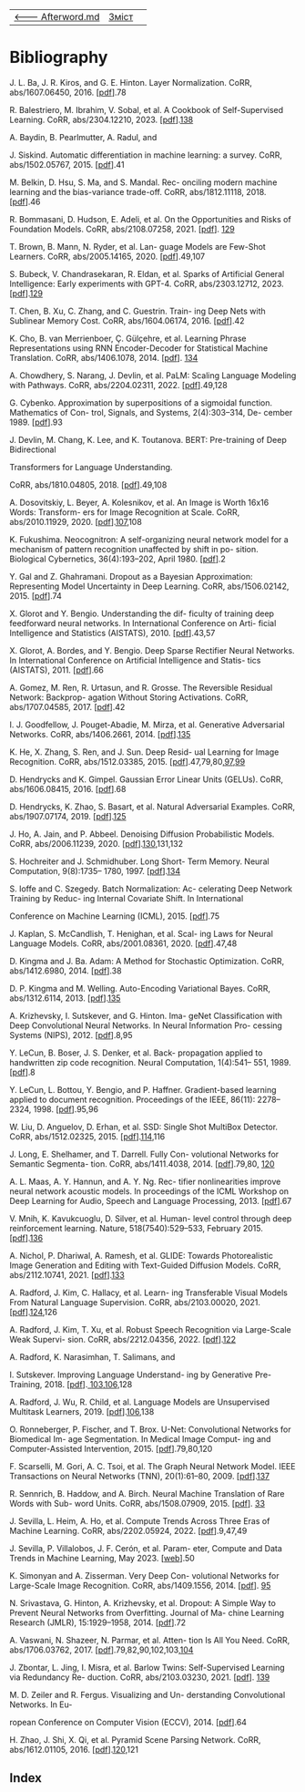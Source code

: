 |                                     |                    |      |
| ----------------------------------- | ------------------ | ---- |
| [<---   Afterword.md](Afterword.md) | [Зміст](README.md) |      |

# Bibliography

 

J. L. Ba,  J. R. Kiros, and G. E. Hinton.  Layer Normalization.  CoRR, abs/1607.06450, 2016. [[pdf](https://arxiv.org/pdf/1607.06450)].78

R. Balestriero,  M. Ibrahim, V. Sobal,  et al.  A Cookbook of Self-Supervised Learning. CoRR, abs/2304.12210, 2023. [[pdf](https://arxiv.org/pdf/2304.12210)].[138](#_bookmark195)

A. Baydin, B. Pearlmutter, A. Radul, and

J.  Siskind.    Automatic  differentiation  in machine  learning:   a  survey.     CoRR, abs/1502.05767, 2015. [[pdf](https://arxiv.org/pdf/1502.05767)].41

M. Belkin, D. Hsu, S. Ma, and S. Mandal.  Rec- onciling modern machine learning and the bias-variance trade-off. CoRR, abs/1812.11118, 2018. [[pdf](https://arxiv.org/pdf/1812.11118)].46

R. Bommasani, D. Hudson, E. Adeli, et al.  On the Opportunities and Risks of Foundation Models.  CoRR, abs/2108.07258, 2021.  [[pdf](https://arxiv.org/pdf/2108.07258)]. [129](#_bookmark182)



T.  Brown,  B.  Mann, N.  Ryder, et  al.   Lan- guage Models are Few-Shot Learners. CoRR, abs/2005.14165, 2020. [[pdf](https://arxiv.org/pdf/2005.14165)].49[,](#_bookmark67)107

S. Bubeck, V. Chandrasekaran, R. Eldan, et al. Sparks  of  Artificial  General  Intelligence: Early  experiments  with  GPT-4.    CoRR, abs/2303.12712, 2023. [[pdf](https://arxiv.org/pdf/2303.12712)].[129](#_bookmark182)

T. Chen, B. Xu, C. Zhang, and C. Guestrin. Train- ing Deep Nets with Sublinear Memory Cost. CoRR, abs/1604.06174, 2016. [[pdf](https://arxiv.org/pdf/1604.06174)].42

K.  Cho,  B. van  Merrienboer,  Ç. Gülçehre, et al. Learning Phrase Representations using RNN Encoder-Decoder for Statistical Machine Translation. CoRR, abs/1406.1078, 2014. [[pdf](https://arxiv.org/pdf/1406.1078)]. [134](#_bookmark191)

A. Chowdhery, S. Narang, J. Devlin, et al. PaLM: Scaling Language Modeling with Pathways. CoRR, abs/2204.02311, 2022. [[pdf](https://arxiv.org/pdf/2204.02311)].49[,](#_bookmark67)128

G. Cybenko. Approximation by superpositions of a sigmoidal function. Mathematics of Con- trol, Signals, and Systems, 2(4):303–314, De- cember 1989. [[pdf](https://hal.science/hal-03753170/file/Cybenko1989.pdf)].93

J. Devlin, M. Chang, K. Lee, and K. Toutanova. BERT: Pre-training of Deep Bidirectional



Transformers for Language Understanding.

CoRR, abs/1810.04805, 2018. [[pdf](https://arxiv.org/pdf/1810.04805)].49[,](#_bookmark67)108

A. Dosovitskiy,  L. Beyer, A. Kolesnikov,  et al. An Image is Worth 16x16 Words: Transform- ers for  Image Recognition at  Scale.  CoRR, abs/2010.11929, 2020. [[pdf](https://arxiv.org/pdf/2010.11929)].[107,](#_bookmark152)108

K. Fukushima. Neocognitron: A self-organizing neural  network model for  a mechanism of pattern recognition unaffected by shift in po- sition.  Biological Cybernetics, 36(4):193–202, April 1980. [[pdf](https://www.rctn.org/bruno/public/papers/Fukushima1980.pdf)].2

Y.  Gal  and Z.  Ghahramani.    Dropout as a  Bayesian  Approximation:   Representing Model Uncertainty in Deep Learning. CoRR, abs/1506.02142, 2015. [[pdf](https://arxiv.org/pdf/1506.02142)].74

X. Glorot and Y. Bengio. Understanding the dif- ficulty of training deep feedforward neural networks. In International Conference on Arti- ficial Intelligence and Statistics (AISTATS), 2010. [[pdf](https://proceedings.mlr.press/v9/glorot10a/glorot10a.pdf)].43[,](#_bookmark56)57

X. Glorot, A. Bordes, and Y. Bengio. Deep Sparse Rectifier Neural Networks.  In International Conference on Artificial Intelligence and Statis- tics (AISTATS), 2011. [[pdf](http://proceedings.mlr.press/v15/glorot11a/glorot11a.pdf)].66



A. Gomez, M. Ren, R. Urtasun, and R. Grosse. The Reversible Residual Network: Backprop- agation Without Storing Activations.  CoRR, abs/1707.04585, 2017. [[pdf](https://arxiv.org/pdf/1707.04585)].42

I.  J.  Goodfellow,  J.  Pouget-Abadie, M.  Mirza, et al. Generative Adversarial Networks. CoRR, abs/1406.2661, 2014. [[pdf](https://arxiv.org/pdf/1406.2661)].[135](#_bookmark192)

K. He, X. Zhang, S. Ren, and J. Sun. Deep Resid- ual Learning for Image Recognition.  CoRR, abs/1512.03385, 2015. [[pdf](https://arxiv.org/pdf/1512.03385)].47[,](#_bookmark63)79[,](#_bookmark103)80[,97](#_bookmark105),[99](#_bookmark134)

D. Hendrycks and K. Gimpel.  Gaussian Error Linear Units (GELUs). CoRR, abs/1606.08415, 2016. [[pdf](https://arxiv.org/pdf/1606.08415)].68

D. Hendrycks, K. Zhao, S. Basart, et al. Natural Adversarial Examples. CoRR, abs/1907.07174, 2019. [[pdf](https://arxiv.org/pdf/1907.07174)].[125](#_bookmark176)

J. Ho, A. Jain, and P. Abbeel. Denoising Diffusion Probabilistic Models. CoRR, abs/2006.11239, 2020. [[pdf](https://arxiv.org/pdf/2006.11239)].[130,](#_bookmark184)131[,](#_bookmark186)132

S. Hochreiter and J. Schmidhuber. Long Short- Term Memory. Neural Computation, 9(8):1735– 1780, 1997. [[pdf](https://deeplearning.cs.cmu.edu/S23/document/readings/LSTM.pdf)].[134](#_bookmark191)

S. Ioffe and C. Szegedy. Batch Normalization: Ac- celerating Deep Network Training by Reduc- ing Internal Covariate Shift. In International



Conference on Machine Learning (ICML), 2015. [[pdf](http://static.googleusercontent.com/media/research.google.com/en/pubs/archive/43442.pdf)].75

J. Kaplan, S. McCandlish, T. Henighan, et al. Scal- ing Laws for Neural Language Models. CoRR, abs/2001.08361, 2020. [[pdf](https://arxiv.org/pdf/2001.08361)].47[,](#_bookmark63)48

D.  Kingma  and J.  Ba.   Adam:  A  Method  for Stochastic Optimization. CoRR, abs/1412.6980, 2014. [[pdf](https://arxiv.org/pdf/1412.6980)].38

D. P. Kingma and M. Welling.  Auto-Encoding Variational Bayes. CoRR, abs/1312.6114, 2013. [[pdf](https://arxiv.org/pdf/1312.6114)].[135](#_bookmark192)

A. Krizhevsky, I. Sutskever, and G. Hinton. Ima- geNet Classification with Deep Convolutional Neural Networks. In Neural Information Pro- cessing Systems (NIPS), 2012. [[pdf](https://proceedings.neurips.cc/paper/2012/file/c399862d3b9d6b76c8436e924a68c45b-Paper.pdf)].8[,](#_bookmark4)95

Y. LeCun, B. Boser, J. S. Denker, et al. Back- propagation applied to handwritten zip code recognition. Neural Computation, 1(4):541– 551, 1989. [[pdf](http://yann.lecun.com/exdb/publis/pdf/lecun-89e.pdf)].8

Y. LeCun, L. Bottou, Y. Bengio, and P. Haffner. Gradient-based learning applied to document recognition.  Proceedings of the IEEE, 86(11): 2278–2324, 1998. [[pdf](http://vision.stanford.edu/cs598_spring07/papers/Lecun98.pdf)].95[,](#_bookmark129)96



W. Liu, D. Anguelov, D. Erhan, et al. SSD: Single Shot MultiBox Detector. CoRR, abs/1512.02325, 2015. [[pdf](https://arxiv.org/pdf/1512.02325)].[114,](#_bookmark162)116

J. Long, E. Shelhamer, and T. Darrell. Fully Con- volutional Networks for Semantic Segmenta- tion. CoRR, abs/1411.4038, 2014. [[pdf](https://arxiv.org/pdf/1411.4038)].79[,](#_bookmark103)80[,](#_bookmark105) [120](#_bookmark170)

A. L. Maas, A. Y. Hannun, and A. Y. Ng.  Rec- tifier nonlinearities improve neural network acoustic models. In proceedings of the ICML Workshop on Deep Learning for Audio, Speech and Language Processing, 2013. [[pdf](https://ai.stanford.edu/~amaas/papers/relu_hybrid_icml2013_final.pdf)].67

V. Mnih, K. Kavukcuoglu, D. Silver, et al. Human- level  control through deep reinforcement learning. Nature, 518(7540):529–533, February 2015. [[pdf](https://www.nature.com/articles/nature14236.pdf)].[136](#_bookmark193)

A. Nichol, P. Dhariwal, A. Ramesh, et al. GLIDE: Towards Photorealistic Image Generation and Editing with Text-Guided Diffusion Models. CoRR, abs/2112.10741, 2021. [[pdf](https://arxiv.org/pdf/2112.10741)].[133](#_bookmark189)

A.  Radford,  J.  Kim, C.  Hallacy,  et  al.   Learn- ing Transferable Visual Models From Natural Language Supervision. CoRR, abs/2103.00020, 2021. [[pdf](https://arxiv.org/pdf/2103.00020)].[124,](#_bookmark175)126



A. Radford, J. Kim, T. Xu, et al.  Robust Speech Recognition via Large-Scale Weak Supervi- sion. CoRR, abs/2212.04356, 2022. [[pdf](https://arxiv.org/pdf/2212.04356)].[122](#_bookmark173)

A. Radford, K. Narasimhan, T. Salimans, and

I. Sutskever. Improving Language Understand- ing by Generative Pre-Training, 2018. [[pdf](https://s3-us-west-2.amazonaws.com/openai-assets/research-covers/language-unsupervised/language_understanding_paper.pdf)].[ 103](#_bookmark144),[106,](#_bookmark149)128

A. Radford,  J. Wu,  R. Child, et al.  Language Models are Unsupervised Multitask Learners, 2019. [[pdf](https://d4mucfpksywv.cloudfront.net/better-language-models/language_models_are_unsupervised_multitask_learners.pdf)].[106,](#_bookmark149)138

O. Ronneberger, P. Fischer, and T. Brox. U-Net: Convolutional Networks for Biomedical Im- age Segmentation. In Medical Image Comput- ing and Computer-Assisted Intervention, 2015. [[pdf](https://arxiv.org/pdf/1505.04597.pdf)].79[,](#_bookmark103)80[,](#_bookmark105)120

F. Scarselli, M. Gori, A. C. Tsoi, et al. The Graph Neural Network Model.  IEEE Transactions on Neural Networks (TNN), 20(1):61–80, 2009. [[pdf](https://ro.uow.edu.au/cgi/viewcontent.cgi?article=10501&context=infopapers)].[137](#_bookmark194)

R. Sennrich, B. Haddow, and A. Birch. Neural Machine Translation of Rare Words with Sub- word Units. CoRR, abs/1508.07909, 2015. [[pdf](https://arxiv.org/pdf/1508.07909)]. [33](#_bookmark41)



J. Sevilla, L. Heim, A. Ho, et al. Compute Trends Across Three Eras of Machine Learning. CoRR, abs/2202.05924, 2022. [[pdf](https://arxiv.org/pdf/2202.05924)].9[,](#_bookmark5)47[,](#_bookmark63)49

J. Sevilla, P. Villalobos, J. F. Cerón, et al. Param- eter, Compute and Data Trends in Machine Learning, May 2023. [[web](https://epochai.org/mlinputs/visualization)].50

K. Simonyan and A. Zisserman. Very Deep Con- volutional Networks for Large-Scale Image Recognition. CoRR, abs/1409.1556, 2014. [[pdf](https://arxiv.org/pdf/1409.1556)]. [95](#_bookmark129)

N. Srivastava, G. Hinton, A. Krizhevsky, et al. Dropout:  A Simple Way to Prevent Neural Networks from Overfitting.  Journal of Ma- chine Learning Research (JMLR), 15:1929–1958, 2014. [[pdf](https://jmlr.org/papers/volume15/srivastava14a/srivastava14a.pdf)].72

A. Vaswani, N. Shazeer, N. Parmar, et al. Atten- tion Is All You Need.  CoRR, abs/1706.03762, 2017. [[pdf](https://arxiv.org/pdf/1706.03762)].79[,](#_bookmark103)82[,](#_bookmark107)90[,](#_bookmark123)102[,](#_bookmark141)103[,104](#_bookmark144)

J. Zbontar, L. Jing, I. Misra, et al. Barlow Twins: Self-Supervised Learning via Redundancy Re- duction.  CoRR, abs/2103.03230, 2021.  [[pdf](https://arxiv.org/pdf/2103.03230)]. [139](#_bookmark196)

M. D. Zeiler and R. Fergus. Visualizing and Un- derstanding Convolutional Networks. In Eu-



ropean Conference on Computer Vision (ECCV), 2014. [[pdf](https://arxiv.org/pdf/1311.2901)].64

H.  Zhao,  J.  Shi, X.  Qi, et  al.  Pyramid Scene Parsing Network. CoRR, abs/1612.01105, 2016. [[pdf](https://arxiv.org/pdf/1612.01105)].[120,](#_bookmark170)121



 

## Index

 